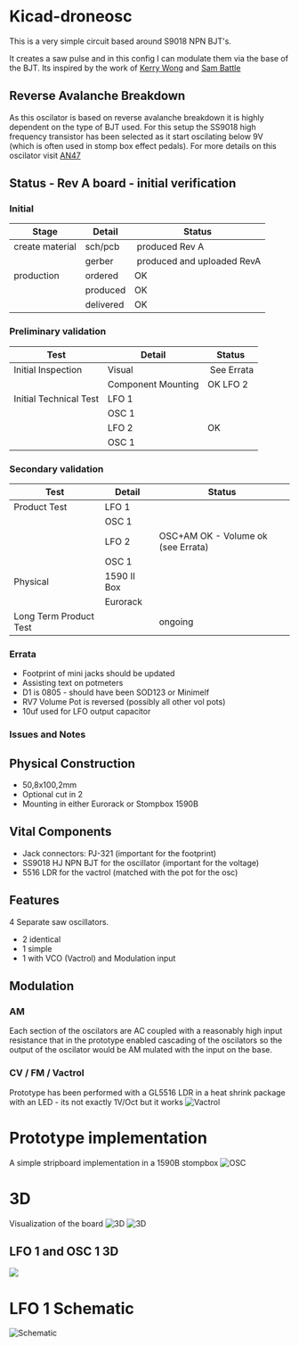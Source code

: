 # Kicad-droneosc
This is a very simple circuit based around S9018 NPN BJT's.

It creates a saw pulse and in this config I can modulate them via the base of the BJT. Its inspired by the work of [Kerry Wong](http://www.kerrywong.com/2014/03/19/bjt-in-reverse-avalanche-mode/) and [Sam Battle](https://www.lookmumnocomputer.com/projects/#/simplest-oscillator/)

## Reverse Avalanche Breakdown
As this oscilator is based on reverse avalanche breakdown it is highly dependent on the type of BJT used. For this setup the SS9018 high frequency transistor has been selected as it start oscilating below 9V (which is often used in stomp box effect pedals). 
For more details on this oscilator visit [AN47](https://www.analog.com/media/en/technical-documentation/application-notes/an47fa.pdf)

## Status - Rev A board - initial verification
### Initial 
| Stage  | Detail | Status |
| ------------- | ------------- | ------------- |
| create material  | sch/pcb | produced Rev A  |
| | gerber | produced and uploaded RevA |
| production  | ordered  | OK |
|  | produced | OK |
|  | delivered | OK |
### Preliminary validation
| Test  | Detail | Status |
| ------------- | ------------- | ------------- |
| Initial Inspection | Visual | See Errata |
| | Component Mounting | OK LFO 2|
| Initial Technical Test | LFO 1 |  |
| | OSC 1 |  |
| | LFO 2 | OK |
| | OSC 1 |  |

### Secondary validation
| Test  | Detail | Status |
| ------------- | ------------- |------------- |
| Product Test | LFO 1 |  |
| | OSC 1 |  |
| | LFO 2  | OSC+AM OK - Volume ok (see Errata)|
| | OSC 1 |  |
| Physical | 1590 II Box |  |
|  | Eurorack |  |
| Long Term Product Test | | ongoing |
### Errata
 - Footprint of mini jacks should be updated
 - Assisting text on potmeters
 - D1 is 0805 - should have been SOD123 or Minimelf
 - RV7 Volume Pot is reversed (possibly all other vol pots)
 - 10uf used for LFO output capacitor
  
### Issues and Notes

## Physical Construction
 - 50,8x100,2mm
 - Optional cut in 2 
 - Mounting in either Eurorack or Stompbox 1590B

## Vital Components
 - Jack connectors: PJ-321 (important for the footprint)
 - SS9018 HJ NPN BJT for the oscillator (important for the voltage)
 - 5516 LDR for the vactrol (matched with the pot for the osc)

## Features
4 Separate saw oscillators.
 - 2 identical
 - 1 simple
 - 1 with VCO (Vactrol) and Modulation input

## Modulation
### AM
Each section of the oscilators are AC coupled with a reasonably high input resistance that in the prototype enabled cascading of the oscilators so the output of the oscilator would be AM mulated with the input on the base.
### CV / FM / Vactrol
Prototype has been performed with a GL5516 LDR in a heat shrink package with an LED - its not exactly 1V/Oct but it works
![Vactrol](Kicad_Oscillator_Drone_OSC1_Vactrol.png)

# Prototype implementation
A simple stripboard implementation in a 1590B stompbox
![OSC](Osc.jpg)

# 3D 
Visualization of the board
![3D](Kicad_Drone_osc_RevA2_Top3d.png)
![3D](Kicad_Drone_osc_RevA_Top3D.png)

## LFO 1 and OSC 1 3D
![](Kicad_Drone_osc_RevA_Side3D_LFO2OSC2.png)

# LFO 1 Schematic
![Schematic](Kicad_Drone_osc_sch.png)

